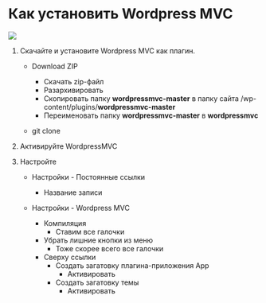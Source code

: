 # Как установить Wordpress MVC

[![](http://img.youtube.com/vi/Q-gDs_W_G8U/0.jpg)](http://www.youtube.com/watch?v=Q-gDs_W_G8U "")



1. Скачайте и установите Wordpress MVC как плагин.

   * Download ZIP
     * Скачать zip-файл
     * Разархивировать
     * Скопировать папку **wordpressmvc-master** в папку сайта /wp-content/plugins/**wordpressmvc-master**
     * Переименовать папку **wordpressmvc-master** в **wordpressmvc**

   * git clone

2. Активируйте WordpressMVC

3. Настройте

   * Настройки - Постоянные ссылки
     - Название записи

   * Настройки - Wordpress MVC
     * Компиляция
       * Ставим все галочки
     * Убрать лишние кнопки из меню
       * Тоже скорее всего все галочки
     * Сверху ссылки
       * Создать загатовку плагина-приложения App
         * Активировать
       * Создать загатовку темы
         * Активировать



